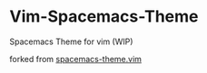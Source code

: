 # Vim-Spacemacs-Theme
Spacemacs Theme for vim (WIP)

forked from [spacemacs-theme.vim](https://github.com/colepeters/spacemacs-theme.vim)